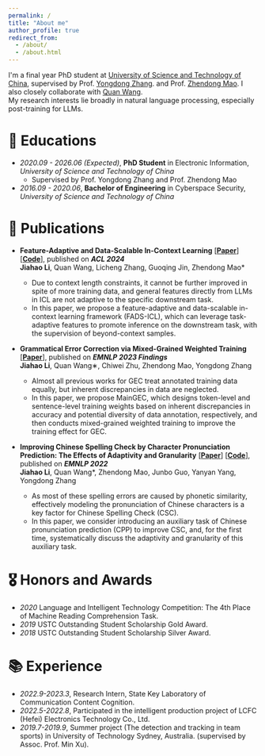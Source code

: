```yaml
---
permalink: /
title: "About me"
author_profile: true
redirect_from: 
  - /about/
  - /about.html
---
```


<span class='anchor' id='about-me'></span>

I'm a final year PhD student at <a href='http://en.ustc.edu.cn/'>University of Science and Technology of China</a>, supervised by Prof. <a href='https://scholar.google.com/citations?user=hxGs4ukAAAAJ&hl=en&oi=ao'>Yongdong Zhang</a>. and Prof. <a href='https://scholar.google.com/citations?hl=zh-CN&user=m-0P8sgAAAAJ'>Zhendong Mao</a>. I also closely collaborate with  <a href='https://scholar.google.com/citations?user=l2yEbhAAAAAJ&hl=zh-CN&oi=ao'>Quan Wang</a>.<br/>
My research interests lie broadly in natural language processing, especially post-training for LLMs. <br/>

<!-- My **CV** can be downloaded *<a href="assets/JiahaoLi_CV.pdf">here</a>*. -->

# 📖 Educations
- *2020.09 - 2026.06 (Expected)*, **PhD Student** in Electronic Information, *University of Science and Technology of China*
  - Supervised by Prof. Yongdong Zhang and Prof. Zhendong Mao
- *2016.09 - 2020.06*, **Bachelor of Engineering** in Cyberspace Security, *University of Science and Technology of China*  

# 📝 Publications 


- **Feature-Adaptive and Data-Scalable In-Context Learning** [[**Paper**](https://aclanthology.org/2024.acl-long.81.pdf)][[**Code**](https://github.com/jiahaozhenbang/FADS-ICL)], published on ***ACL 2024*** <br/>
**Jiahao Li**, Quan Wang, Licheng Zhang, Guoqing Jin, Zhendong Mao*


  -  Due to context length constraints, it cannot be further improved in spite of more training data, and general features directly from LLMs in ICL are not
  adaptive to the specific downstream task.
  -  In this paper, we propose a feature-adaptive and data-scalable in-context learning framework (FADS-ICL), which can leverage task-adaptive features
  to promote inference on the downstream task, with the supervision of beyond-context samples.



- **Grammatical Error Correction via Mixed-Grained Weighted Training** [[**Paper**](https://aclanthology.org/2023.findings-emnlp.400.pdf)], published on ***EMNLP 2023 Findings*** <br/>
**Jiahao Li**, Quan Wang∗, Chiwei Zhu, Zhendong Mao, Yongdong Zhang


  -  Almost all previous works for GEC treat annotated training data equally, but inherent discrepancies in data are neglected. 
  - In this paper, we propose MainGEC, which designs token-level and sentence-level training weights based on inherent discrepancies in accuracy and potential diversity of data
  annotation, respectively, and then conducts mixed-grained weighted training to improve the training effect for GEC.



- **Improving Chinese Spelling Check by Character Pronunciation Prediction: The Effects of Adaptivity and Granularity** [[**Paper**](https://aclanthology.org/2022.emnlp-main.287/)] [[**Code**](https://github.com/jiahaozhenbang/SCOPE)], published on ***EMNLP 2022*** <br/>
**Jiahao Li**, Quan Wang*, Zhendong Mao, Junbo Guo, Yanyan Yang, Yongdong Zhang


  - As most of these spelling errors are caused by phonetic similarity, effectively modeling the pronunciation of Chinese characters is a key factor for Chinese Spelling Check (CSC).
  -  In this paper, we consider introducing an auxiliary task of Chinese pronunciation prediction (CPP) to improve CSC, and, for the first time, systematically discuss the adaptivity and granularity of this auxiliary task.


# 🎖 Honors and Awards
- *2020* Language and Intelligent Technology Competition: The 4th Place of Machine Reading Comprehension Task.
- *2019* USTC Outstanding Student Scholarship Gold Award.
- *2018* USTC Outstanding Student Scholarship Silver Award.


# 📚 Experience
- *2022.9-2023.3*, Research Intern, State Key Laboratory of Communication Content Cognition.
- *2022.5-2022.8*, Participated in the intelligent production project of LCFC (Hefei) Electronics Technology Co., Ltd. 
- *2019.7-2019.9*, Summer project (The detection and tracking in team sports) in University of Technology Sydney, Australia. (supervised by Assoc. Prof. Min Xu). 

